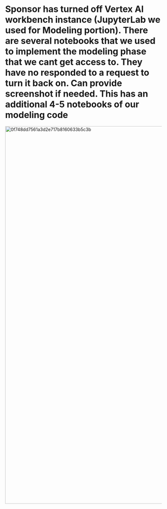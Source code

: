 # Sponsor has turned off Vertex AI workbench instance (JupyterLab we used for Modeling portion). There are several notebooks that we used to implement the modeling phase that we cant get access to. They have no responded to a request to turn it back on. Can provide screenshot if needed. This has an additional 4-5 notebooks of our modeling code

<img width="2013" height="1213" alt="0f748dd7561a3d2e717b8160633b5c3b" src="https://github.com/user-attachments/assets/0b7ef38b-83fa-4a3d-88d9-1244b3e90254" />

